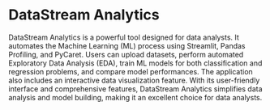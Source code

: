 #  DataStream Analytics 

DataStream Analytics is a powerful tool designed for data analysts. It automates the Machine Learning (ML) process using Streamlit, Pandas Profiling, and PyCaret. Users can upload datasets, perform automated Exploratory Data Analysis (EDA), train ML models for both classification and regression problems, and compare model performances. The application also includes an interactive data visualization feature. With its user-friendly interface and comprehensive features, DataStream Analytics simplifies data analysis and model building, making it an excellent choice for data analysts.